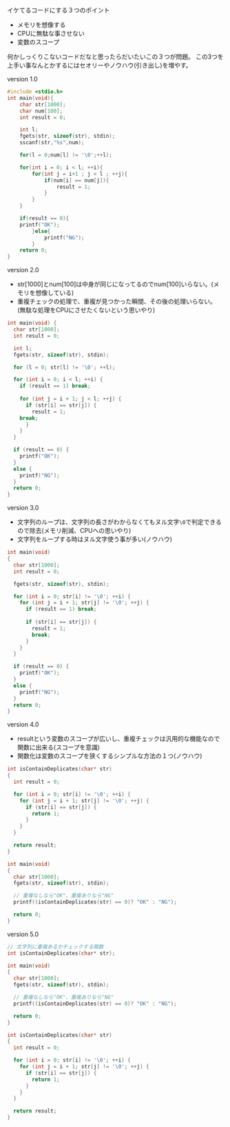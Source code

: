 イケてるコードにする３つのポイント

- メモリを想像する
- CPUに無駄な事させない
- 変数のスコープ

何かしっくりこないコードだなと思ったらだいたいこの３つが問題。
この3つを上手い事なんとかするにはセオリーやノウハウ(引き出し)を増やす。

version 1.0

```c
#include <stdio.h>
int main(void){
    char str[1000];
    char num[100];
    int result = 0;

    int l;
    fgets(str, sizeof(str), stdin);
    sscanf(str,"%s",num);

    for(l = 0;num[l] != '\0';++l);

    for(int i = 0; i < l; ++i){
        for(int j = i+1 ; j < l ; ++j){
            if(num[i] == num[j]){
                result = 1;    
            }
        }
    }

    if(result == 0){
    printf("OK");
        }else{
            printf("NG");
        }
    return 0;
}
```

version 2.0

- str[1000]とnum[100]は中身が同じになってるのでnum[100]いらない。(メモリを想像している)
- 重複チェックの処理で、重複が見つかった瞬間、その後の処理いらない。(無駄な処理をCPUにさせたくないという思いやり)

```c
int main(void) {
  char str[1000];
  int result = 0;

  int l;
  fgets(str, sizeof(str), stdin);

  for (l = 0; str[l] != '\0'; ++l);

  for (int i = 0; i < l; ++i) {
    if (result == 1) break;
    
    for (int j = i + 1; j < l; ++j) {
      if (str[i] == str[j]) {
        result = 1;
	break;
      }
    }
  }

  if (result == 0) {
    printf("OK");
  }
  else {
    printf("NG");
  }
  return 0;
}
```

version 3.0

- 文字列のループは、文字列の長さがわからなくてもヌル文字`\0`で判定できるので除去(メモリ削減、CPUへの思いやり)
- 文字列をループする時はヌル文字使う事が多い(ノウハウ)

```c
int main(void) 
{
  char str[1000];
  int result = 0;

  fgets(str, sizeof(str), stdin);

  for (int i = 0; str[i] != '\0'; ++i) {
    for (int j = i + 1; str[j] != '\0'; ++j) {
      if (result == 1) break;
      
      if (str[i] == str[j]) {
        result = 1;
        break;
      }
    }
  }

  if (result == 0) {
    printf("OK");
  }
  else {
    printf("NG");
  }
  return 0;
}
```

version 4.0

- resultという変数のスコープが広いし、重複チェックは汎用的な機能なので関数に出来る(スコープを意識)
- 関数化は変数のスコープを狭くするシンプルな方法の１つ(ノウハウ)

```c
int isContainDeplicates(char* str) 
{
  int result = 0;

  for (int i = 0; str[i] != '\0'; ++i) {
    for (int j = i + 1; str[j] != '\0'; ++j) {
      if (str[i] == str[j]) {
        return 1;
      }
    }
  }

  return result;
}

int main(void)
{
  char str[1000];
  fgets(str, sizeof(str), stdin);

  // 重複なしなら"OK"、重複ありなら"NG"
  printf((isContainDeplicates(str) == 0)? "OK" : "NG");

  return 0;
}
```

version 5.0

```c
// 文字列に重複あるかチェックする関数
int isContainDeplicates(char* str);

int main(void)
{
  char str[1000];
  fgets(str, sizeof(str), stdin);

  // 重複なしなら"OK"、重複ありなら"NG"
  printf((isContainDeplicates(str) == 0)? "OK" : "NG");

  return 0;
}

int isContainDeplicates(char* str) 
{
  int result = 0;

  for (int i = 0; str[i] != '\0'; ++i) {
    for (int j = i + 1; str[j] != '\0'; ++j) {
      if (str[i] == str[j]) {
        return 1;
      }
    }
  }

  return result;
}
```
